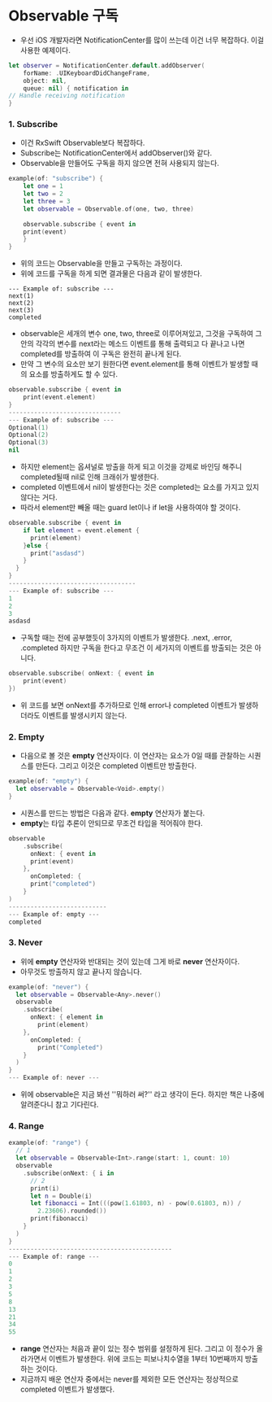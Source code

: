 # Observable 구독

- 우선 iOS 개발자라면 NotificationCenter를 많이 쓰는데 이건 너무 복잡하다. 이걸 사용한 예제이다.

```swift
let observer = NotificationCenter.default.addObserver(
    forName: .UIKeyboardDidChangeFrame, 
    object: nil, 
    queue: nil) { notification in 
// Handle receiving notification 
}
```

### 1. Subscribe

- 이건 RxSwift Observable보다 복잡하다.
- Subscribe는 NotificationCenter에서 addObserver()와 같다.
- Observable을 만들어도 구독을 하지 않으면 전혀 사용되지 않는다.

```swift
example(of: "subscribe") { 
	let one = 1 
	let two = 2 
	let three = 3 
	let observable = Observable.of(one, two, three) 
    
    observable.subscribe { event in 
	print(event) 
	}
}
```

- 위의 코드는 Observable을 만들고 구독하는 과정이다.
- 위에 코드를 구독을 하게 되면 결과물은 다음과 같이 발생한다.

```
--- Example of: subscribe ---
next(1)
next(2)
next(3)
completed
```

- observable은 세개의 변수 one, two, three로 이루어져있고, 그것을 구독하여 그 안의 각각의 변수를 next라는 메소드 이벤트를 통해 출력되고 다 끝나고 나면 completed를 방출하여 이 구독은 완전히 끝나게 된다.
- 만약 그 변수의 요소만 보기 원한다면 event.element를 통해 이벤트가 발생할 때의 요소를 방출하게도 할 수 있다. 

```swift
observable.subscribe { event in 
	print(event.element) 
}
-------------------------------
--- Example of: subscribe ---
Optional(1)
Optional(2)
Optional(3)
nil
```

- 하지만 element는 옵셔널로 방출을 하게 되고 이것을 강제로 바인딩 해주니 completed될때 nil로 인해 크래쉬가 발생한다.
- completed 이벤트에서 nil이 발생한다는 것은 completed는 요소를 가지고 있지 않다는 거다.
- 따라서 element만 빼올 때는 guard let이나 if let을 사용하여야 할 것이다.

```swift
observable.subscribe { event in
    if let element = event.element {
      print(element)
    }else {
      print("asdasd")
    }
  }
}
-----------------------------------
--- Example of: subscribe ---
1
2
3
asdasd
```

- 구독할 때는 전에 공부했듯이 3가지의 이벤트가 발생한다. .next, .error, .completed 하지만 구독을 한다고 무조건 이 세가지의 이벤트를 방출되는 것은 아니다. 

```swift
observable.subscribe( onNext: { event in
    print(event)
})
```

- 위 코드를 보면 onNext를 추가하므로 인해 error나 completed 이벤트가 발생하더라도 이벤트를 발생시키지 않는다.



### 2. Empty 

- 다음으로 볼 것은 **empty** 연산자이다. 이 연산자는 요소가 0일 때를 관찰하는 시퀀스를 만든다. 그리고 이것은 completed 이벤트만 방출한다.

```swift
example(of: "empty") {
  let observable = Observable<Void>.empty()
}
```

- 시퀀스를 만드는 방법은 다음과 같다. **empty** 연산자가 붙는다.
- **empty**는 타입 추론이 안되므로 무조건 타입을 적어줘야 한다.

```swift
observable
    .subscribe(
      onNext: { event in
      print(event)
    },
      onCompleted: {
      print("completed")
    }
)
---------------------------
--- Example of: empty ---
completed
```



### 3. Never

- 위에 **empty** 연산자와 반대되는 것이 있는데 그게 바로 **never** 연산자이다. 
- 아무것도 방출하지 않고 끝나지 않습니다. 

```swift
example(of: "never") {
  let observable = Observable<Any>.never()
  observable
    .subscribe(
      onNext: { element in
        print(element)
    },
      onCompleted: {
        print("Completed")
    }
  )
}
--- Example of: never ---
```

- 위에 observable은 지금 봐선 ''뭐하러 써?'' 라고 생각이 든다. 하지만 책은 나중에 알려준다니 참고 기다린다.


### 4. Range

```swift
example(of: "range") {
  // 1
  let observable = Observable<Int>.range(start: 1, count: 10)
  observable
    .subscribe(onNext: { i in
      // 2
      print(i)
      let n = Double(i)
      let fibonacci = Int(((pow(1.61803, n) - pow(0.61803, n)) /
        2.23606).rounded())
      print(fibonacci)
    }
  )
}
---------------------------------------------
--- Example of: range ---
0
1
2
3
5
8
13
21
34
55
```

- **range** 연산자는 처음과 끝이 있는 정수 범위를 설정하게 된다. 그리고 이 정수가 올라가면서 이벤트가 발생한다. 위에 코드는 피보나치수열을 1부터 10번째까지 방출하는 것이다.
- 지금까지 배운 연산자 중에서는 never를 제외한 모든 연산자는 정상적으로 completed 이벤트가 발생했다. 